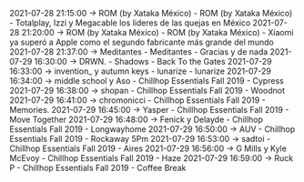 2021-07-28 21:15:00 -> ROM (by Xataka México) - ROM (by Xataka México) - Totalplay, Izzi y Megacable los lideres de las quejas en México
2021-07-28 21:20:00 -> ROM (by Xataka México) - ROM (by Xataka México) - Xiaomi ya superó a Apple como el segundo fabricante más grande del mundo
2021-07-28 21:37:00 -> Meditantes - Meditantes - Gracias y de nada
2021-07-29 16:30:00 -> DRWN. - Shadows - Back To the Gates
2021-07-29 16:33:00 -> invention_ y autumn keys - lunarize - lunarize
2021-07-29 16:34:00 -> middle school y Aso - Chillhop Essentials Fall 2019 - Cypress
2021-07-29 16:38:00 -> shopan - Chillhop Essentials Fall 2019 - Woodnot
2021-07-29 16:41:00 -> chromonicci - Chillhop Essentials Fall 2019 - Memories.
2021-07-29 16:45:00 -> Yasper - Chillhop Essentials Fall 2019 - Move Together
2021-07-29 16:48:00 -> Fenick y Delayde - Chillhop Essentials Fall 2019 - Longwayhome
2021-07-29 16:50:00 -> AUV - Chillhop Essentials Fall 2019 - Rockaway 5Pm
2021-07-29 16:53:00 -> sadtoi - Chillhop Essentials Fall 2019 - Aires
2021-07-29 16:56:00 -> G Mills y Kyle McEvoy - Chillhop Essentials Fall 2019 - Haze
2021-07-29 16:59:00 -> Ruck P - Chillhop Essentials Fall 2019 - Coffee Break
